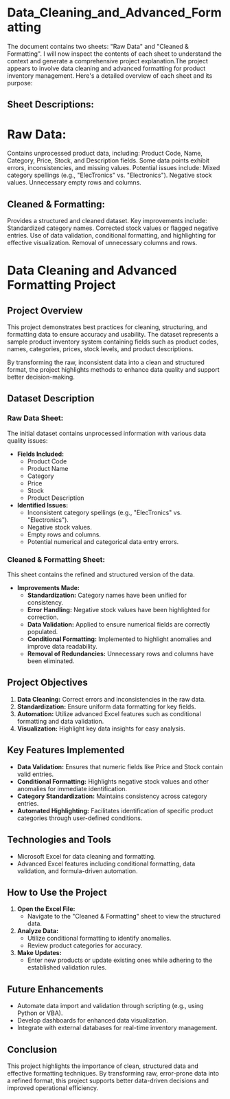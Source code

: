 # Data_Cleaning_and_Advanced_Formatting

The document contains two sheets: "Raw Data" and "Cleaned & Formatting". I will now inspect the contents of each sheet to understand the context and generate a comprehensive project explanation.The project appears to involve data cleaning and advanced formatting for product inventory management. Here's a detailed overview of each sheet and its purpose:

## Sheet Descriptions:
# Raw Data:
Contains unprocessed product data, including:
Product Code, Name, Category, Price, Stock, and Description fields.
Some data points exhibit errors, inconsistencies, and missing values.
Potential issues include:
Mixed category spellings (e.g., "ElecTronics" vs. "Electronics").
Negative stock values.
Unnecessary empty rows and columns.
## Cleaned & Formatting:
Provides a structured and cleaned dataset.
Key improvements include:
Standardized category names.
Corrected stock values or flagged negative entries.
Use of data validation, conditional formatting, and highlighting for effective visualization.
Removal of unnecessary columns and rows.
# Data Cleaning and Advanced Formatting Project

## **Project Overview**
This project demonstrates best practices for cleaning, structuring, and formatting data to ensure accuracy and usability. The dataset represents a sample product inventory system containing fields such as product codes, names, categories, prices, stock levels, and product descriptions.

By transforming the raw, inconsistent data into a clean and structured format, the project highlights methods to enhance data quality and support better decision-making.

## **Dataset Description**

### **Raw Data Sheet:**
The initial dataset contains unprocessed information with various data quality issues:
- **Fields Included:**
  - Product Code
  - Product Name
  - Category
  - Price
  - Stock
  - Product Description
- **Identified Issues:**
  - Inconsistent category spellings (e.g., "ElecTronics" vs. "Electronics").
  - Negative stock values.
  - Empty rows and columns.
  - Potential numerical and categorical data entry errors.

### **Cleaned & Formatting Sheet:**
This sheet contains the refined and structured version of the data.
- **Improvements Made:**
  - **Standardization:** Category names have been unified for consistency.
  - **Error Handling:** Negative stock values have been highlighted for correction.
  - **Data Validation:** Applied to ensure numerical fields are correctly populated.
  - **Conditional Formatting:** Implemented to highlight anomalies and improve data readability.
  - **Removal of Redundancies:** Unnecessary rows and columns have been eliminated.

## **Project Objectives**
1. **Data Cleaning:** Correct errors and inconsistencies in the raw data.
2. **Standardization:** Ensure uniform data formatting for key fields.
3. **Automation:** Utilize advanced Excel features such as conditional formatting and data validation.
4. **Visualization:** Highlight key data insights for easy analysis.

## **Key Features Implemented**
- **Data Validation:** Ensures that numeric fields like Price and Stock contain valid entries.
- **Conditional Formatting:** Highlights negative stock values and other anomalies for immediate identification.
- **Category Standardization:** Maintains consistency across category entries.
- **Automated Highlighting:** Facilitates identification of specific product categories through user-defined conditions.

## **Technologies and Tools**
- Microsoft Excel for data cleaning and formatting.
- Advanced Excel features including conditional formatting, data validation, and formula-driven automation.

## **How to Use the Project**
1. **Open the Excel File:**
   - Navigate to the "Cleaned & Formatting" sheet to view the structured data.
2. **Analyze Data:**
   - Utilize conditional formatting to identify anomalies.
   - Review product categories for accuracy.
3. **Make Updates:**
   - Enter new products or update existing ones while adhering to the established validation rules.

## **Future Enhancements**
- Automate data import and validation through scripting (e.g., using Python or VBA).
- Develop dashboards for enhanced data visualization.
- Integrate with external databases for real-time inventory management.

## **Conclusion**
This project highlights the importance of clean, structured data and effective formatting techniques. By transforming raw, error-prone data into a refined format, this project supports better data-driven decisions and improved operational efficiency.


